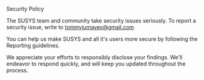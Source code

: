 Security Policy

The SUSYS team and community take security issues seriously. To report a security issue, write to tommyjumayev@gmail.com

You can help us make SUSYS and all it's users more secure by following the Reporting guidelines.

We appreciate your efforts to responsibly disclose your findings. We'll endeavor to respond quickly, and will keep you updated throughout the process.